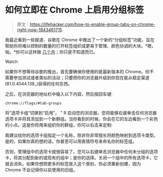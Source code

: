 # 如何立即在 Chrome 上启用分组标签

> 原文：<https://lifehacker.com/how-to-enable-group-tabs-on-chrome-right-now-1843461715>

我最近看到一些报道，谷歌在 Chrome 中推出了一个新的“分组标签”功能，旨在帮助你将难以控制的数量的打开标签组织成更易于管理、颜色协调的大块。*嗯，咄。*你可以这样做 [几个月](https://lifehacker.com/block-bloated-web-ads-with-these-hidden-chrome-80-flags-1841470223)；你只是不知道而已。

Watch

如果你不想等待谷歌的推出，首先要确保你使用的是最新版本的 Chrome。你不需要参加测试或者类似的活动；只要把你的浏览器升级到你现在能从稳定渠道(81.0.4044.138，)获得的任何东西。

之后，在浏览器的地址栏中输入以下内容，然后按回车键:

`chrome://flags/#tab-groups`

将“选项卡组”切换到“启用”。 " R 启动您的浏览器，您将能够右键单击任何浏览器选项卡并将其添加到一个新群组。当你看到的时候，你会在它的左边看到一个彩色的小点。这是你将用来组织你的群组，你可以右击来定制:

我建议给你的选项卡组指定一个名称，除非你非常擅长将颜色映射到选项卡类型。是的，如果你真的想的话，你甚至可以用表情符号来命名你的标签组。

否则，管理组中的选项卡就很容易了。您可以右键单击浏览器中任何未分组的选项卡，将其分配到新的或现有的组中；是你的选择。关闭一个组中的所有选项卡，它就会消失。如果你想把更多的标签放入这个类别，你必须重新创建，因为 Chrome 不会记得你以前使用的旧组。